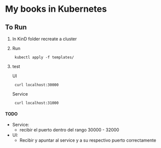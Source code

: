 # My books in Kubernetes


## To Run

1. In KinD folder recreate a cluster
2. Run

        kubectl apply -f templates/

3. test

    UI

        curl localhost:30000

    Service

        curl localhost:31000


#### TODO

+ Service:
    + recibir el puerto dentro del rango 30000 - 32000
+ UI:
    + Recibir y apuntar al service y a su respectivo puerto correctamente
